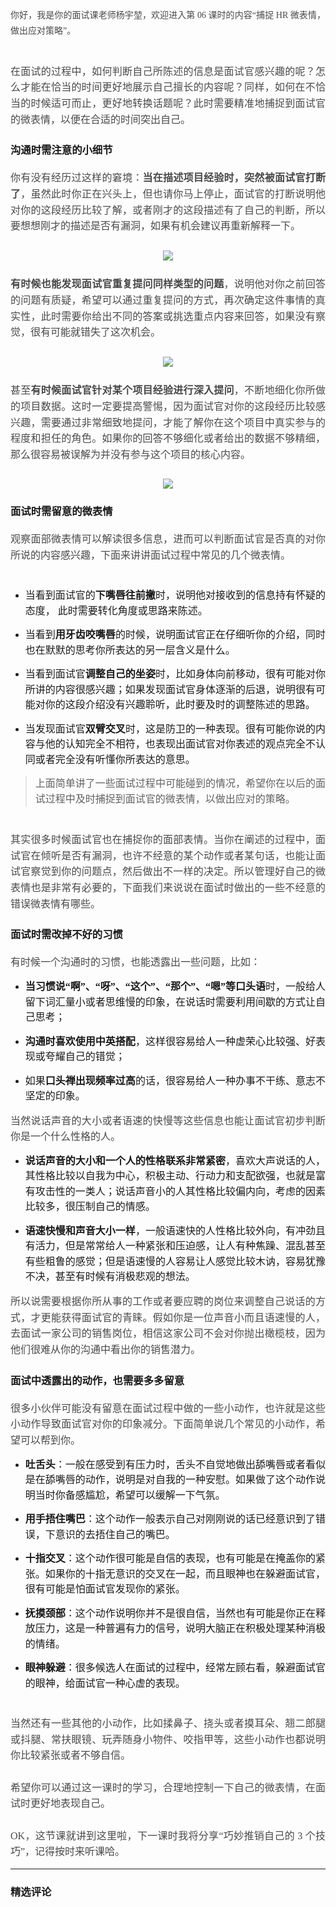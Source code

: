 <p style="line-height: 1.75em; text-align: justify;"><span style="font-family: 微软雅黑, &quot;Microsoft YaHei&quot;; color: rgb(73, 73, 73);">你好，我是你的面试课老师杨宇堃，欢迎进入第 06 课时的内容“捕捉 HR 微表情，做出应对策略”。</span><br></p> 
<p style="margin-bottom: 0pt; margin-top: 0pt; font-size: 11pt; color: rgb(73, 73, 73); text-align: justify; line-height: 1.75em;"><br></p> 
<p style="margin-bottom: 0pt; margin-top: 0pt; font-size: 11pt; color: rgb(73, 73, 73); text-align: justify; line-height: 1.75em;"><span style="font-family: 微软雅黑, &quot;Microsoft YaHei&quot;; font-size: 16px;">在面试的过程中，如何判断自己所陈述的信息是面试官感兴趣的呢？怎么才能在恰当的时间更好地展示自己擅长的内容呢？同样，如何在不恰当的时候适可而止，更好地转换话题呢？此时需要精准地捕捉到面试官的微表情，以便在合适的时间突出自己。</span></p> 
<h3><p style="text-align: justify; line-height: 1.75em;"><span style="font-family: 微软雅黑, &quot;Microsoft YaHei&quot;;">沟通时需注意的小细节</span></p></h3> 
<p style="margin-bottom: 0pt; margin-top: 0pt; font-size: 11pt; color: rgb(73, 73, 73); text-align: justify; line-height: 1.75em;"><span style="font-family: 微软雅黑, &quot;Microsoft YaHei&quot;; font-size: 16px;">你有没有经历过这样的窘境：<strong>当在描述项目经验时，突然被</strong><strong>面试官打断</strong><strong>了</strong>，虽然此时你正在兴头上，但也请你马上停止，面试官的打断说明他对你的这段经历比较了解，或者刚才的这段描述有了自己的判断，所以要想想刚才的描述是否有漏洞，如果有机会建议再重新解释一下。</span></p> 
<p style="margin-bottom: 0pt; margin-top: 0pt; font-size: 11pt; color: rgb(73, 73, 73); text-align: justify; line-height: 1.75em;"><span style="font-family: 微软雅黑, &quot;Microsoft YaHei&quot;; font-size: 16px;"><br></span></p> 
<p style="margin-bottom: 0pt; margin-top: 0pt; font-size: 11pt; color: rgb(73, 73, 73); text-align: center; line-height: 1.75em;"><span style="font-family: 微软雅黑, &quot;Microsoft YaHei&quot;; font-size: 16px;"><img src="https://s0.lgstatic.com/i/image3/M01/56/C6/CgpOIF3wtBiAL6n9AADfDRRFuSs837.png"></span></p> 
<p style="margin-bottom: 0pt; margin-top: 0pt; font-size: 11pt; color: rgb(73, 73, 73); text-align: justify; line-height: 1.75em;"><span style="font-family: 微软雅黑, &quot;Microsoft YaHei&quot;; font-size: 16px;">&nbsp;</span></p> 
<p style="margin-bottom: 0pt; margin-top: 0pt; font-size: 11pt; color: rgb(73, 73, 73); text-align: justify; line-height: 1.75em;"><span style="font-family: 微软雅黑, &quot;Microsoft YaHei&quot;; font-size: 16px;"><strong>有时候也能发现面试官重复提问同样类型的问题</strong>，说明他对你之前回答的问题有质疑，希望可以通过重复提问的方式，再次确定这件事情的真实性，此时需要你给出不同的答案或挑选重点内容来回答，如果没有察觉，很有可能就错失了这次机会。</span></p> 
<p style="margin-bottom: 0pt; margin-top: 0pt; font-size: 11pt; color: rgb(73, 73, 73); text-align: justify; line-height: 1.75em;"><span style="font-family: 微软雅黑, &quot;Microsoft YaHei&quot;; font-size: 16px;"><br></span></p> 
<p style="margin-bottom: 0pt; margin-top: 0pt; font-size: 11pt; color: rgb(73, 73, 73); text-align: center; line-height: 1.75em;"><span style="font-family: 微软雅黑, &quot;Microsoft YaHei&quot;; font-size: 16px;"><img src="https://s0.lgstatic.com/i/image3/M01/56/C6/CgpOIF3wtC-AEStgAADklBdAcW0776.png"></span></p> 
<p style="margin-bottom: 0pt; margin-top: 0pt; font-size: 11pt; color: rgb(73, 73, 73); text-align: justify; line-height: 1.75em;"><span style="font-family: 微软雅黑, &quot;Microsoft YaHei&quot;; font-size: 16px;">&nbsp;</span></p> 
<p style="margin-bottom: 0pt; margin-top: 0pt; font-size: 11pt; color: rgb(73, 73, 73); text-align: justify; line-height: 1.75em;"><span style="font-family: 微软雅黑, &quot;Microsoft YaHei&quot;; font-size: 16px;">甚至<strong>有时</strong><strong>候</strong><strong>面试官针对</strong><strong>某</strong><strong>个项目经验</strong><strong>进行</strong><strong>深入提问</strong>，不断地细化你所做的项目数据。这时一定要提高警惕，因为面试官对你的这段经历比较感兴趣，需要通过非常细致地提问，才能了解你在这个项目中真实参与的程度和担任的角色。如果你的回答不够细化或者给出的数据不够精细，那么很容易被误解为并没有参与这个项目的核心内容。</span></p> 
<p style="margin-bottom: 0pt; margin-top: 0pt; font-size: 11pt; color: rgb(73, 73, 73); text-align: justify; line-height: 1.75em;"><span style="font-family: 微软雅黑, &quot;Microsoft YaHei&quot;; font-size: 16px;"><br></span></p> 
<p style="margin-bottom: 0pt; margin-top: 0pt; font-size: 11pt; color: rgb(73, 73, 73); text-align: center; line-height: 1.75em;"><span style="font-family: 微软雅黑, &quot;Microsoft YaHei&quot;; font-size: 16px;"><img src="https://s0.lgstatic.com/i/image3/M01/56/C6/Cgq2xl3wtE-AT10PAADlFRIJoLc909.png"></span></p> 
<h3><p style="text-align: justify; line-height: 1.75em;"><span style="font-family: 微软雅黑, &quot;Microsoft YaHei&quot;;">面试时需留意的微表情</span></p></h3> 
<p style="margin-bottom: 0pt; margin-top: 0pt; font-size: 11pt; color: rgb(73, 73, 73); text-align: justify; line-height: 1.75em;"><span style="font-family: 微软雅黑, &quot;Microsoft YaHei&quot;; font-size: 16px;">观察面部微表情可以解读很多信息，进而可以判断面试官是否真的对你所说的内容感兴趣，下面来讲讲面试过程中常见的几个微表情。</span></p> 
<p style="margin-bottom: 0pt; margin-top: 0pt; font-size: 11pt; color: rgb(73, 73, 73); line-height: 1.75em;"><br></p> 
<ul> 
 <li><p style="text-align: justify; line-height: 1.75em;"><span style="font-family: 微软雅黑, &quot;Microsoft YaHei&quot;; font-size: 16px;">当看到面试官的<strong>下嘴唇往前撇</strong>时，说明他对接收到的信息持有怀疑的态度， 此时需要转化角度或思路来陈述。</span></p></li> 
 <li><p style="text-align: justify; line-height: 1.75em;"><span style="font-family: 微软雅黑, &quot;Microsoft YaHei&quot;; font-size: 16px;">当看到<strong>用牙齿咬嘴唇</strong>的时候，说明面试官正在仔细听你的介绍，同时也在默默的思考你所表达的另一层含义是什么。</span></p></li> 
 <li><p style="text-align: justify; line-height: 1.75em;"><span style="font-family: 微软雅黑, &quot;Microsoft YaHei&quot;; font-size: 16px;">当看到面试官<strong>调整自己的坐姿</strong>时，比如身体向前移动，很有可能对你所讲的内容很感兴趣；如果发现面试官身体逐渐的后退，说明很有可能对你的这段介绍没有兴趣聆听，此时要及时的调整陈述的思路。</span></p></li> 
 <li><p style="text-align: justify; line-height: 1.75em;"><span style="font-family: 微软雅黑, &quot;Microsoft YaHei&quot;; font-size: 16px;">当发现面试官<strong>双臂交叉</strong>时，这是防卫的一种表现。很有可能你说的内容与他的认知完全不相符，也表现出面试官对你表述的观点完全不认同或者完全没有听懂你所表达的意思。</span></p></li> 
</ul> 
<blockquote> 
 <p style="text-align: justify; line-height: 1.75em;"><span style="font-family: 微软雅黑, &quot;Microsoft YaHei&quot;; font-size: 16px;">上面简单讲了一些面试过程中可能碰到的情况，希望你在以后的面试过程中及时捕捉到面试官的微表情，以做出应对的策略。</span></p> 
</blockquote> 
<p style="margin-bottom: 0pt; margin-top: 0pt; font-size: 11pt; color: rgb(73, 73, 73); text-align: justify; line-height: 1.75em;"><span style="font-family: 微软雅黑, &quot;Microsoft YaHei&quot;; font-size: 16px;"><br></span></p> 
<p style="margin-bottom: 0pt; margin-top: 0pt; font-size: 11pt; color: rgb(73, 73, 73); text-align: justify; line-height: 1.75em;"><span style="font-family: 微软雅黑, &quot;Microsoft YaHei&quot;; font-size: 16px;">其实很多时候面试官也在捕捉你的面部表情。当你在阐述的过程中，面试官在倾听是否有漏洞，也许不经意的某个动作或者某句话，也能让面试官察觉到你的问题点，然后做出不一样的决定。所以管理好自己的微表情也是非常有必要的，下面我们来说说在面试时做出的一些不经意的错误微表情有哪些。</span></p> 
<h3><p style="text-align: justify; line-height: 1.75em;"><span style="font-family: 微软雅黑, &quot;Microsoft YaHei&quot;;">面试时需改掉不好的习惯</span></p></h3> 
<p style="margin-bottom: 0pt; margin-top: 0pt; font-size: 11pt; color: rgb(73, 73, 73); text-align: justify; line-height: 1.75em;"><span style="font-family: 微软雅黑, &quot;Microsoft YaHei&quot;; font-size: 16px;">有时候一个沟通时的习惯，也能透露出一些问题，比如：</span></p> 
<ul> 
 <li><p style="text-align: justify; line-height: 1.75em;"><span style="font-family: 微软雅黑, &quot;Microsoft YaHei&quot;; font-size: 16px;"><strong>当习惯说“啊”、“呀”、“这个”、“那个”、“嗯”等口头语</strong>时，一般给人留下词汇量小或者思维慢的印象，在说话时需要利用间歇的方式让自己思考；</span></p></li> 
 <li><p style="text-align: justify; line-height: 1.75em;"><span style="font-family: 微软雅黑, &quot;Microsoft YaHei&quot;; font-size: 16px;"><strong>沟通时喜欢使用中英搭配</strong>，这样很容易给人一种虚荣心比较强、好表现或夸耀自己的错觉；</span></p></li> 
 <li><p style="text-align: justify; line-height: 1.75em;"><span style="font-family: 微软雅黑, &quot;Microsoft YaHei&quot;; font-size: 16px;">如果<strong>口头禅出现频率过高</strong>的话，很容易给人一种办事不干练、意志不坚定的印象。</span></p></li> 
</ul> 
<p style="margin-bottom: 0pt; margin-top: 0pt; font-size: 11pt; color: rgb(73, 73, 73); text-align: justify; line-height: 1.75em;"><span style="font-family: 微软雅黑, &quot;Microsoft YaHei&quot;; font-size: 16px;">当然说话声音的大小或者语速的快慢等这些信息也能让面试官初步判断你是一个什么性格的人。</span></p> 
<ul> 
 <li><p style="text-align: justify; line-height: 1.75em;"><span style="font-family: 微软雅黑, &quot;Microsoft YaHei&quot;; font-size: 16px;"><strong>说话声音的大小和一个人的性格联系非常紧密</strong>，喜欢大声说话的人，其性格比较以自我为中心，积极主动、行动力和支配欲强，也就是富有攻击性的一类人；说话声音小的人其性格比较偏内向，考虑的因素比较多，很压制自己的情感。</span></p></li> 
 <li><p style="text-align: justify; line-height: 1.75em;"><span style="font-family: 微软雅黑, &quot;Microsoft YaHei&quot;; font-size: 16px;"><strong>语速快慢和声音大小一样</strong>，一般语速快的人性格比较外向，有冲劲且有活力，但是常常给人一种紧张和压迫感，让人有种焦躁、混乱甚至有些粗鲁的感觉；但是语速慢的人容易让人感觉比较木讷，容易犹豫不决，甚至有时候有消极悲观的想法。</span></p></li> 
</ul> 
<p style="margin-bottom: 0pt; margin-top: 0pt; font-size: 11pt; color: rgb(73, 73, 73); text-align: justify; line-height: 1.75em;"><span style="font-family: 微软雅黑, &quot;Microsoft YaHei&quot;; font-size: 16px;">所以说需要根据你所从事的工作或者要应聘的岗位来调整自己说话的方式，才更能获得面试官的青睐。假如你是一位声音小而且语速慢的人，去面试一家公司的销售岗位，相信这家公司不会对你抛出橄榄枝，因为他们很难从你的沟通中看出你的销售潜力。</span></p> 
<h3><p style="text-align: justify; line-height: 1.75em;"><span style="font-family: 微软雅黑, &quot;Microsoft YaHei&quot;;">面试中透露出的动作，也需要多多留意</span></p></h3> 
<p style="margin-bottom: 0pt; margin-top: 0pt; font-size: 11pt; color: rgb(73, 73, 73); text-align: justify; line-height: 1.75em;"><span style="font-family: 微软雅黑, &quot;Microsoft YaHei&quot;; font-size: 16px;">很多小伙伴可能没有留意在面试过程中做的一些小动作，也许就是这些小动作导致面试官对你的印象减分。下面简单说几个常见的小动作，希望可以帮到你。</span></p> 
<ul> 
 <li><p style="text-align: justify; line-height: 1.75em;"><span style="font-family: 微软雅黑, &quot;Microsoft YaHei&quot;; font-size: 16px;"><strong>吐舌头</strong>：一般在感受到有压力时，舌头不自觉地做出舔嘴唇或者看似是在舔嘴唇的动作，说明是对自我的一种安慰。如果做了这个动作说明当时你备感尴尬，希望可以缓解一下气氛。</span></p></li> 
 <li><p style="text-align: justify; line-height: 1.75em;"><span style="font-family: 微软雅黑, &quot;Microsoft YaHei&quot;; font-size: 16px;"><strong>用手捂住嘴巴</strong>：这个动作一般表示自己对刚刚说的话已经意识到了错误，下意识的去捂住自己的嘴巴。</span></p></li> 
 <li><p style="text-align: justify; line-height: 1.75em;"><span style="font-family: 微软雅黑, &quot;Microsoft YaHei&quot;; font-size: 16px;"><strong>十指交叉</strong>：这个动作很可能是自信的表现，也有可能是在掩盖你的紧张。如果你的十指无意识的交叉在一起，而且眼神也在躲避面试官，很有可能是怕面试官发现你的紧张。</span></p></li> 
 <li><p style="text-align: justify; line-height: 1.75em;"><span style="font-family: 微软雅黑, &quot;Microsoft YaHei&quot;; font-size: 16px;"><strong>抚摸颈部</strong>：这个动作说明你并不是很自信，当然也有可能是你正在释放压力，这是一种普遍有力的信号，说明大脑正在积极处理某种消极的情绪。</span></p></li> 
 <li><p style="text-align: justify; line-height: 1.75em;"><span style="font-family: 微软雅黑, &quot;Microsoft YaHei&quot;; font-size: 16px;"><strong>眼神躲避</strong>：很多候选人在面试的过程中，经常左顾右看，躲避面试官的眼神，给面试官一种心虚的表现。</span></p></li> 
</ul> 
<p style="line-height: 1.7;margin-bottom: 0pt;margin-top: 0pt;font-size: 11pt;color: #494949;"><br></p> 
<p style="margin-bottom: 0pt; margin-top: 0pt; font-size: 11pt; color: rgb(73, 73, 73); text-align: justify; line-height: 1.75em;"><span style="font-family: 微软雅黑, &quot;Microsoft YaHei&quot;; font-size: 16px;">当然还有一些其他的小动作，比如揉鼻子、挠头或者摸耳朵、翘二郎腿或抖腿、常扶眼镜、玩弄随身小物件、咬指甲等，这些小动作也都说明你比较紧张或者不够自信。</span></p> 
<p style="margin-bottom: 0pt; margin-top: 0pt; font-size: 11pt; color: rgb(73, 73, 73); line-height: 1.75em;"><br></p> 
<p style="margin-bottom: 0pt; margin-top: 0pt; font-size: 11pt; color: rgb(73, 73, 73); text-align: justify; line-height: 1.75em;"><span style="font-family: 微软雅黑, &quot;Microsoft YaHei&quot;; font-size: 16px;">希望你可以通过这一课时的学习，合理地控制一下自己的微表情，在面试时更好地表现自己。</span></p> 
<p style="margin-bottom: 0pt; margin-top: 0pt; font-size: 11pt; color: rgb(73, 73, 73); line-height: 1.75em;"><br></p> 
<p style="margin-bottom: 0pt; margin-top: 0pt; font-size: 11pt; color: rgb(73, 73, 73); text-align: justify; line-height: 1.75em;"><span style="font-family: 微软雅黑, &quot;Microsoft YaHei&quot;; font-size: 16px;">OK，这节课就讲到这里啦，下一课时我将分享“巧妙推销自己的 3 个技巧”，记得按时来听课哈。</span></p>

---

### 精选评论


